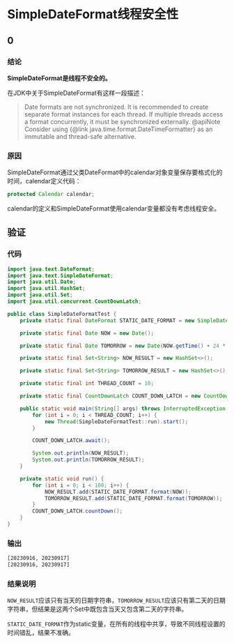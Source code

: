 # SimpleDateFormat线程安全性

<!-- properties
tag: 案例
tag: 线程
created: 2023-09-17 09:40:06
-->

## 0

### 结论

**SimpleDateFormat是线程不安全的。**

在JDK中关于SimpleDateFormat有这样一段描述：

> Date formats are not synchronized.
  It is recommended to create separate format instances for each thread.
  If multiple threads access a format concurrently, it must be synchronized
  externally.
  @apiNote Consider using {@link java.time.format.DateTimeFormatter} as an
  immutable and thread-safe alternative.

### 原因

SimpleDateFormat通过父类DateFormat中的calendar对象变量保存要格式化的时间，calendar定义代码：

``` java
protected Calendar calendar;
```

calendar的定义和SimpleDateFormat使用calendar变量都没有考虑线程安全。

## 验证

### 代码

``` java
import java.text.DateFormat;
import java.text.SimpleDateFormat;
import java.util.Date;
import java.util.HashSet;
import java.util.Set;
import java.util.concurrent.CountDownLatch;

public class SimpleDateFormatTest {
    private static final DateFormat STATIC_DATE_FORMAT = new SimpleDateFormat("yyyyMMdd");

    private static final Date NOW = new Date();

    private static final Date TOMORROW = new Date(NOW.getTime() + 24 * 3600 * 1000);

    private static final Set<String> NOW_RESULT = new HashSet<>();

    private static final Set<String> TOMORROW_RESULT = new HashSet<>();

    private static final int THREAD_COUNT = 10;

    private static final CountDownLatch COUNT_DOWN_LATCH = new CountDownLatch(THREAD_COUNT);

    public static void main(String[] args) throws InterruptedException {
        for (int i = 0; i < THREAD_COUNT; i++) {
            new Thread(SimpleDateFormatTest::run).start();
        }

        COUNT_DOWN_LATCH.await();

        System.out.println(NOW_RESULT);
        System.out.println(TOMORROW_RESULT);
    }

    private static void run() {
        for (int i = 0; i < 100; i++) {
            NOW_RESULT.add(STATIC_DATE_FORMAT.format(NOW));
            TOMORROW_RESULT.add(STATIC_DATE_FORMAT.format(TOMORROW));
        }
        COUNT_DOWN_LATCH.countDown();
    }
}

```

### 输出

``` txt 
[20230916, 20230917]
[20230916, 20230917]
```

### 结果说明

```NOW_RESULT```应该只有当天的日期字符串，```TOMORROW_RESULT```应该只有第二天的日期字符串，但结果是这两个Set中既包含当天又包含第二天的字符串。

```STATIC_DATE_FORMAT```作为static变量，在所有的线程中共享，导致不同线程设置的时间错乱，结果不准确。